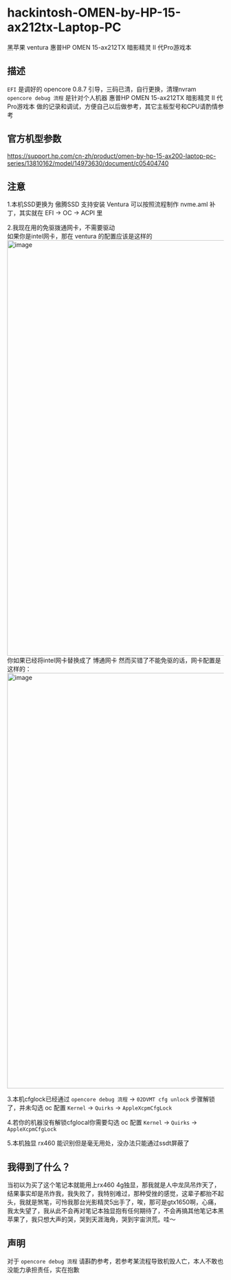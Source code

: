 # hackintosh-OMEN-by-HP-15-ax212tx-Laptop-PC
黑苹果 ventura 惠普HP OMEN 15-ax212TX 暗影精灵 II 代Pro游戏本  

## 描述
`EFI` 是调好的 opencore 0.8.7 引导，三码已清，自行更换，清理nvram  
`opencore debug 流程` 是针对个人机器 惠普HP OMEN 15-ax212TX 暗影精灵 II 代Pro游戏本 做的记录和调试，方便自己以后做参考，其它主板型号和CPU请酌情参考  

## 官方机型参数
<a href="https://support.hp.com/cn-zh/product/omen-by-hp-15-ax200-laptop-pc-series/13810162/model/14973630/document/c05404740" title="官方参数">https://support.hp.com/cn-zh/product/omen-by-hp-15-ax200-laptop-pc-series/13810162/model/14973630/document/c05404740</a>  

## 注意
1.本机SSD更换为 傲腾SSD 支持安装 Ventura 可以按照流程制作 nvme.aml 补丁，其实就在 EFI -> OC -> ACPI 里  

2.我现在用的免驱拨通网卡，不需要驱动  
如果你是intel网卡，那在 ventura 的配置应该是这样的  
<img width="964" alt="image" title="intel" src="https://user-images.githubusercontent.com/94947393/205294387-150b0bc5-4517-43a8-9082-b0403ec64484.png">   
你如果已经将intel网卡替换成了 博通网卡 然而买错了不能免驱的话，网卡配置是这样的：  
<img width="964" alt="image" title="Broadcom" src="https://user-images.githubusercontent.com/94947393/201841163-97df13ad-4a79-4dab-af6b-25089f28a4b2.png">     

3.本机cfglock已经通过  `opencore debug 流程` -> `02DVMT cfg unlock` 步骤解锁了，并未勾选 oc 配置 `Kernel` -> `Quirks` -> `AppleXcpmCfgLock`  

4.若你的机器没有解锁cfglocal你需要勾选 oc 配置 `Kernel` -> `Quirks` -> `AppleXcpmCfgLock`  

5.本机独显 rx460 能识别但是毫无用处，没办法只能通过ssdt屏蔽了  

## 我得到了什么？
当初以为买了这个笔记本就能用上rx460 4g独显，那我就是人中龙凤吊炸天了，结果事实却是吊炸我，我失败了，我特别难过，那种受挫的感觉，这辈子都抬不起头，我就是煞笔，可怜我那台光影精灵5出手了，唉，那可是gtx1650啊，心痛，我太失望了，我从此不会再对笔记本独显抱有任何期待了，不会再搞其他笔记本黑苹果了，我只想大声的哭，哭到天涯海角，哭到宇宙洪荒。哇～

## 声明
对于 `opencore debug 流程` 请斟酌参考，若参考某流程导致机毁人亡，本人不敢也没能力承担责任，实在抱歉
